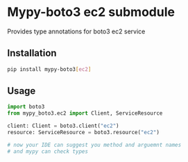 # Mypy-boto3 ec2 submodule

Provides type annotations for boto3 ec2 service

## Installation

```bash
pip install mypy-boto3[ec2]
```

## Usage

```python
import boto3
from mypy_boto3.ec2 import Client, ServiceResource

client: Client = boto3.client("ec2")
resource: ServiceResource = boto3.resource("ec2")

# now your IDE can suggest you method and arguemnt names
# and mypy can check types
```

